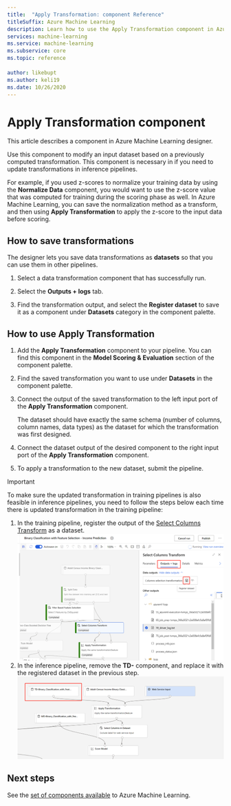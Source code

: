 ```yaml
---
title:  "Apply Transformation: component Reference"
titleSuffix: Azure Machine Learning
description: Learn how to use the Apply Transformation component in Azure Machine Learning to modify an input dataset based on a previously computed transformation. 
services: machine-learning
ms.service: machine-learning
ms.subservice: core
ms.topic: reference

author: likebupt
ms.author: keli19
ms.date: 10/26/2020
---
```


# Apply Transformation component

This article describes a component in Azure Machine Learning designer.

Use this component to modify an input dataset based on a previously computed transformation. This component is necessary in if you need to update transformations in inference pipelines.

For example, if you used z-scores to normalize your training data by using the **Normalize Data** component, you would want to use the z-score value that was computed for training during the scoring phase as well. In Azure Machine Learning, you can save the normalization method as a transform, and then using **Apply Transformation** to apply the z-score to the input data before scoring.

## How to save transformations

The designer lets you save data transformations as **datasets** so that you can use them in other pipelines.

1. Select a data transformation component that has successfully run.

1. Select the **Outputs + logs** tab.

1. Find the transformation output, and select the **Register dataset** to save it as a component under **Datasets** category in the component palette.

## How to use Apply Transformation  
  
1. Add the **Apply Transformation** component to your pipeline. You can find this component in the **Model Scoring & Evaluation** section of the component palette. 
  
1. Find the saved transformation you want to use under **Datasets** in the component palette.

1. Connect the output of the saved transformation to the left input port of the **Apply Transformation** component.

    The dataset should have exactly the same schema (number of columns, column names, data types) as the dataset for which the transformation was first designed.  
  
1. Connect the dataset output of the desired component to the right input port of the **Apply Transformation** component.
  
1. To apply a transformation to the new dataset, submit the pipeline.  

> [!IMPORTANT]
> To make sure the updated transformation in training pipelines is also feasible in inference pipelines, you need to follow the steps below each time there is updated transformation in the training pipeline:
> 1. In the training pipeline, register the output of the [Select Columns Transform](select-columns-transform.md) as a dataset.
> ![Register dataset of component output](media/module/select-columns-transform-register-dataset.png)
> 1. In the inference pipeline, remove the **TD-** component, and replace it with the registered dataset in the previous step.
> ![Replace TD component](media/module/replace-tranformation-directory.png)

## Next steps

See the [set of components available](module-reference.md) to Azure Machine Learning. 